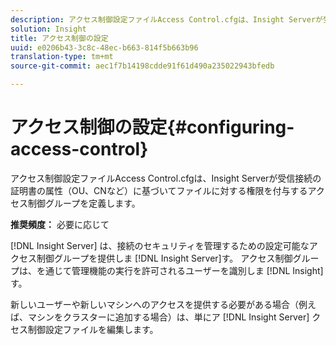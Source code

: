 ```yaml
---
description: アクセス制御設定ファイルAccess Control.cfgは、Insight Serverが受信接続の証明書の属性（OU、CNなど）に基づいてファイルに対する権限を付与するアクセス制御グループを定義します。
solution: Insight
title: アクセス制御の設定
uuid: e0206b43-3c8c-48ec-b663-814f5b663b96
translation-type: tm+mt
source-git-commit: aec1f7b14198cdde91f61d490a235022943bfedb

---
```



# アクセス制御の設定{#configuring-access-control}

アクセス制御設定ファイルAccess Control.cfgは、Insight Serverが受信接続の証明書の属性（OU、CNなど）に基づいてファイルに対する権限を付与するアクセス制御グループを定義します。

**推奨頻度：** 必要に応じて

[!DNL Insight Server] は、接続のセキュリティを管理するための設定可能なアクセス制御グループを提供しま [!DNL Insight Server]す。 アクセス制御グループは、を通じて管理機能の実行を許可されるユーザーを識別しま [!DNL Insight]す。

新しいユーザーや新しいマシンへのアクセスを提供する必要がある場合（例えば、マシンをクラスターに追加する場合）は、単にア [!DNL Insight Server] クセス制御設定ファイルを編集します。
